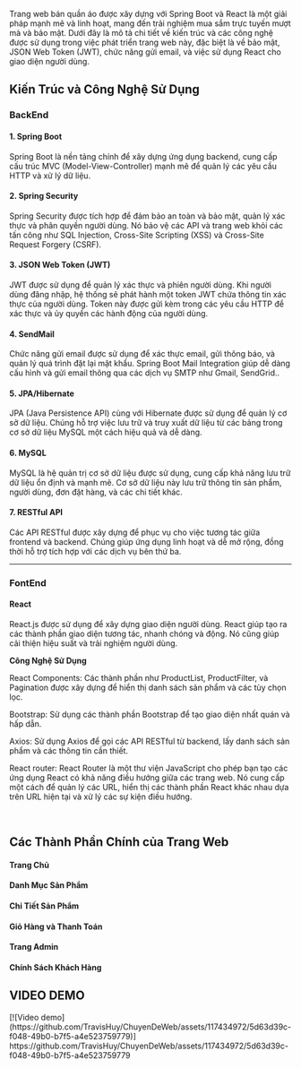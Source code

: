 
Trang web bán quần áo được xây dựng với Spring Boot và React là một giải pháp mạnh mẽ và linh hoạt, mang đến trải nghiệm mua sắm trực tuyến mượt mà và bảo mật.
Dưới đây là mô tả chi tiết về kiến trúc và các công nghệ được sử dụng trong việc phát triển trang web này, đặc biệt là về bảo mật, JSON Web Token (JWT), chức 
năng gửi email, và việc sử dụng React cho giao diện người dùng.

<h2>Kiến Trúc và Công Nghệ Sử Dụng</h2>
<h3>BackEnd</h3>
<h4>1. Spring Boot</h4>
<p>Spring Boot là nền tảng chính để xây dựng ứng dụng backend, cung cấp cấu trúc MVC (Model-View-Controller) mạnh mẽ để quản lý các yêu cầu HTTP và xử lý dữ liệu.</p>
<h4>2. Spring Security</h4>
<p>Spring Security được tích hợp để đảm bảo an toàn và bảo mật, quản lý xác thực và phân quyền người dùng. Nó bảo vệ các API và trang web khỏi các tấn công như SQL Injection, Cross-Site Scripting (XSS) và Cross-Site Request Forgery (CSRF).</p>
<h4>3. JSON Web Token (JWT)</h4>
<p>JWT được sử dụng để quản lý xác thực và phiên người dùng. Khi người dùng đăng nhập, hệ thống sẽ phát hành một token JWT chứa thông tin xác thực của người dùng. Token này được gửi kèm trong các yêu cầu HTTP để xác thực và ủy quyền các hành động của người dùng.</p>
<h4>4. SendMail</h4>
<p>Chức năng gửi email được sử dụng để xác thực email, gửi thông báo, và quản lý quá trình đặt lại mật khẩu. Spring Boot Mail Integration giúp dễ dàng cấu hình và gửi email thông qua các dịch vụ SMTP như Gmail, SendGrid..</p>
<h4>5. JPA/Hibernate</h4>
<p>JPA (Java Persistence API) cùng với Hibernate được sử dụng để quản lý cơ sở dữ liệu. Chúng hỗ trợ việc lưu trữ và truy xuất dữ liệu từ các bảng trong cơ sở dữ liệu MySQL một cách hiệu quả và dễ dàng.</p>
<h4>6. MySQL</h4>
<p>MySQL là hệ quản trị cơ sở dữ liệu được sử dụng, cung cấp khả năng lưu trữ dữ liệu ổn định và mạnh mẽ. Cơ sở dữ liệu này lưu trữ thông tin sản phẩm, người dùng, đơn đặt hàng, và các chi tiết khác.</p>
<h4>7. RESTful API</h4>
<p>Các API RESTful được xây dựng để phục vụ cho việc tương tác giữa frontend và backend. Chúng giúp ứng dụng linh hoạt và dễ mở rộng, đồng thời hỗ trợ tích hợp với các dịch vụ bên thứ ba.</p>
<hr>
<h3>FontEnd</h3>
<h4>React</h4>
<p>React.js được sử dụng để xây dựng giao diện người dùng. React giúp tạo ra các thành phần giao diện tương tác, nhanh chóng và động. Nó cũng giúp cải thiện hiệu suất và trải nghiệm người dùng.</p>
<b>Công Nghệ Sử Dụng</b>
<p>React Components: Các thành phần như ProductList, ProductFilter, và Pagination được xây dựng để hiển thị danh sách sản phẩm và các tùy chọn lọc.</p>
<p>Bootstrap: Sử dụng các thành phần Bootstrap để tạo giao diện nhất quán và hấp dẫn.</p>
<p>Axios: Sử dụng Axios để gọi các API RESTful từ backend, lấy danh sách sản phẩm và các thông tin cần thiết.</p>
<p>React router: React Router là một thư viện JavaScript cho phép bạn tạo các ứng dụng React có khả năng điều hướng giữa các trang web. Nó cung cấp một cách để quản lý các URL, hiển thị các thành phần React khác nhau dựa trên URL hiện tại và xử lý các sự kiện điều hướng.</p>
<br>
<h2>Các Thành Phần Chính của Trang Web</h2>
<h4>Trang Chủ</h4>
<h4>Danh Mục Sản Phẩm</h4>
<h4>Chi Tiết Sản Phẩm</h4>
<h4>Giỏ Hàng và Thanh Toán</h4>
<h4>Trang Admin</h4>
<h4>Chính Sách Khách Hàng</h4>
<h2>VIDEO DEMO</h2>
[![Video demo](https://github.com/TravisHuy/ChuyenDeWeb/assets/117434972/5d63d39c-f048-49b0-b7f5-a4e523759779)]
https://github.com/TravisHuy/ChuyenDeWeb/assets/117434972/5d63d39c-f048-49b0-b7f5-a4e523759779
